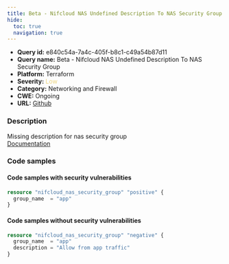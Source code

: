 ```yaml
---
title: Beta - Nifcloud NAS Undefined Description To NAS Security Group
hide:
  toc: true
  navigation: true
---
```


<style>
  .highlight .hll {
    background-color: #ff171742;
  }
  .md-content {
    max-width: 1100px;
    margin: 0 auto;
  }
</style>

-   **Query id:** e840c54a-7a4c-405f-b8c1-c49a54b87d11
-   **Query name:** Beta - Nifcloud NAS Undefined Description To NAS Security Group
-   **Platform:** Terraform
-   **Severity:** <span style="color:#edd57e">Low</span>
-   **Category:** Networking and Firewall
-   **CWE:** Ongoing
-   **URL:** [Github](https://github.com/DataDog/kics/tree/master/assets/queries/terraform/nifcloud/nas_security_group_description_undefined)

### Description
Missing description for nas security group<br>
[Documentation](https://registry.terraform.io/providers/nifcloud/nifcloud/latest/docs/resources/nas_security_group#description)

### Code samples
#### Code samples with security vulnerabilities
```tf title="Positive test num. 1 - tf file" hl_lines="1"
resource "nifcloud_nas_security_group" "positive" {
  group_name  = "app"
}

```


#### Code samples without security vulnerabilities
```tf title="Negative test num. 1 - tf file"
resource "nifcloud_nas_security_group" "negative" {
  group_name  = "app"
  description = "Allow from app traffic"
}

```
